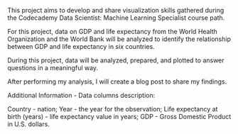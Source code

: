 This project aims to develop and share visualization skills gathered during the Codecademy Data Scientist: Machine Learning Specialist course path.

For this project, data on GDP and life expectancy from the World Health Organization and the World Bank will be analyzed to identify the relationship between GDP and life expectancy in six countries.

During this project, data will be analyzed, prepared, and plotted to answer questions in a meaningful way.

After performing my analysis, I will create a blog post to share my findings.

Additional Information - Data columns description:

Country - nation;
Year - the year for the observation;
Life expectancy at birth (years) - life expectancy value in years;
GDP - Gross Domestic Product in U.S. dollars.

